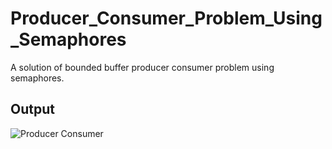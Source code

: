 # Producer_Consumer_Problem_Using_Semaphores
A solution of bounded buffer producer consumer problem using semaphores.

## Output
![Producer Consumer](https://user-images.githubusercontent.com/48133426/103027955-d9f67100-457c-11eb-929d-1c5bab8e27b5.png)
